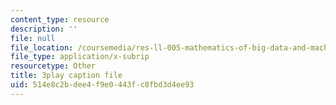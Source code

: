 ```yaml
---
content_type: resource
description: ''
file: null
file_location: /coursemedia/res-ll-005-mathematics-of-big-data-and-machine-learning-january-iap-2020/514e8c2bdee4f9e0443fc8fbd3d4ee93_ADQck0zeBLQ.srt
file_type: application/x-subrip
resourcetype: Other
title: 3play caption file
uid: 514e8c2b-dee4-f9e0-443f-c8fbd3d4ee93
---
```

